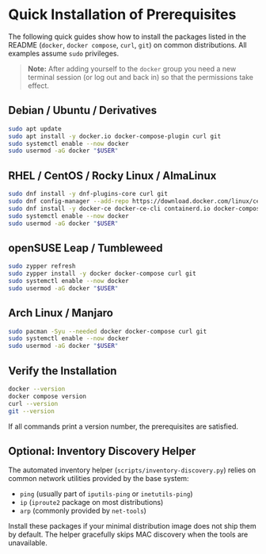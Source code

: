 # Quick Installation of Prerequisites

The following quick guides show how to install the packages listed in the README
(`docker`, `docker compose`, `curl`, `git`) on common distributions. All examples
assume `sudo` privileges.

> **Note:** After adding yourself to the `docker` group you need a new terminal
> session (or log out and back in) so that the permissions take effect.

## Debian / Ubuntu / Derivatives

```bash
sudo apt update
sudo apt install -y docker.io docker-compose-plugin curl git
sudo systemctl enable --now docker
sudo usermod -aG docker "$USER"
```

## RHEL / CentOS / Rocky Linux / AlmaLinux

```bash
sudo dnf install -y dnf-plugins-core curl git
sudo dnf config-manager --add-repo https://download.docker.com/linux/centos/docker-ce.repo
sudo dnf install -y docker-ce docker-ce-cli containerd.io docker-compose-plugin
sudo systemctl enable --now docker
sudo usermod -aG docker "$USER"
```

## openSUSE Leap / Tumbleweed

```bash
sudo zypper refresh
sudo zypper install -y docker docker-compose curl git
sudo systemctl enable --now docker
sudo usermod -aG docker "$USER"
```

## Arch Linux / Manjaro

```bash
sudo pacman -Syu --needed docker docker-compose curl git
sudo systemctl enable --now docker
sudo usermod -aG docker "$USER"
```

## Verify the Installation

```bash
docker --version
docker compose version
curl --version
git --version
```

If all commands print a version number, the prerequisites are satisfied.

## Optional: Inventory Discovery Helper
The automated inventory helper (`scripts/inventory-discovery.py`) relies on common network utilities provided by the base system:

- `ping` (usually part of `iputils-ping` or `inetutils-ping`)
- `ip` (`iproute2` package on most distributions)
- `arp` (commonly provided by `net-tools`)

Install these packages if your minimal distribution image does not ship them by default. The helper gracefully skips MAC discovery when the tools are unavailable.
